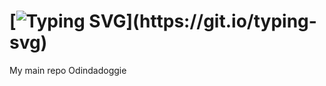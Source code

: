 # [![Typing SVG](https://readme-typing-svg.herokuapp.com?lines=Hello!;I+am+Odindadoggie!)](https://git.io/typing-svg)

My main repo <a href="http://github.com/Odindadoggie/Odindadoggie" style="text-decoration:none">Odindadoggie</a>
